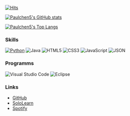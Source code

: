 [![Hits](https://hits.seeyoufarm.com/api/count/incr/badge.svg?url=https%3A%2F%2Fgithub.com%2FPaulchen5&count_bg=%2379C83D&title_bg=%23555555&icon=github.svg&icon_color=%2379C83D&title=GitHub+views&edge_flat=false)](https://hits.seeyoufarm.com)
	
[![Paulchen5's GitHub stats](https://github-readme-stats.vercel.app/api?username=Paulchen5&count_private=true&show_icons=true&title_color=ffffff&bg_color=135,00B8F1,1B67BF&icon_color=22ffff&text_color=ffffff&border_color=0d1117)](https://github.com/anuraghazra/github-readme-stats)

[![Paulchen5's Top Langs](https://github-readme-stats.vercel.app/api/top-langs/?username=Paulchen5&layout=compact&langs_count=5&title_color=ffffff&bg_color=135,00B8F1,1B67BF&border_color=0d1117)](https://github.com/anuraghazra/github-readme-stats)



### Skills
[![Python](https://img.shields.io/badge/-Python-3776AB?style=for-the-badge&logo=python&logoColor=FFF)](https://www.python.org/downloads/)
![Java](https://img.shields.io/badge/-Java-FFAA00?style=for-the-badge&logo=java&logoColor=FFF)
![HTML5](https://img.shields.io/badge/-HTML5-F06429?style=for-the-badge&logo=html5&logoColor=FFF)
![CSS3](https://img.shields.io/badge/-CSS3-29A9DF?style=for-the-badge&logo=css3&logoColor=FFF)
![JavaScript](https://img.shields.io/badge/-JS-F7E018?style=for-the-badge&logo=javascript&logoColor=FFF)
![JSON](https://img.shields.io/badge/-JSON-525252?style=for-the-badge&logo=json&logoColor=FFF)


### Programms
![Visual Studio Code](https://img.shields.io/badge/-VSC-007ACC?style=for-the-badge&logo=visual-studio-code&logoColor=FFF)
![Eclipse](https://img.shields.io/badge/-Eclipse-2C2255?style=for-the-badge&logo=eclipse&logoColor=FFF)

### Links
+ [GitHub](https://github.com/Paulchen5)
+ [SoloLearn](https://www.sololearn.com/profile/17745677)
+ [Spotify](https://open.spotify.com/user/jdmh24118a6bn9tncxiuqo0jn?si=b9ce98f30ac24bcc)

<!--

[![Paulchen5's GitHub stats](https://github-readme-stats.vercel.app/api?username=Paulchen5
&count_private=true
&show_icons=true
&title_color
&text_color
&icon_color
&border_color
&bg_color
&hide_border
&theme
&cache_seconds
&locale
&border_radius
)](https://github.com/anuraghazra/github-readme-stats)

-->


<!--
# Header <h1>
## Header <h2>
### Header <h3>
#### Header <h4>
##### Header <h5>
###### Header <h6>
**bold**
__also bold__
*italic*
_also italic_
NoMarkdown
[Text](Link)
	
List
* Item 1
* Item 2
	* Item 2a
	* Item 2b
-->
